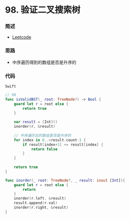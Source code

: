 # 98. 验证二叉搜索树

### 简述

- [Leetcode](https://leetcode-cn.com/problems/validate-binary-search-tree/)

### 思路

- 中序遍历得到的数组是否是升序的

### 代码

`Swift`

```swift
// 98
func isValidBST(_ root: TreeNode?) -> Bool {
    guard let r = root else {
        return true
    }
    
    var result = [Int]()
    inorder(r, &result)
    
    // 中序遍历后的数组是否是升序的
    for index in 0..<result.count-1 {
        if result[index+1] <= result[index] {
            return false
        }
    }
    
    return true
}

func inorder(_ root: TreeNode?, _ result: inout [Int]){
    guard let r = root else {
        return
    }
    inorder(r.left, &result)
    result.append(r.val)
    inorder(r.right, &result)
}

```